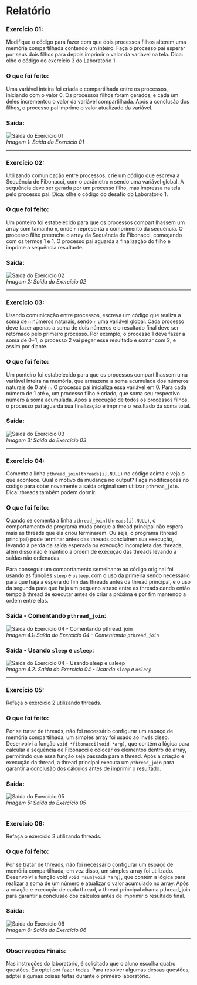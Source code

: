 # Relatório

### Exercício 01:
Modifique o código para fazer com que dois processos filhos alterem uma memória compartilhada contendo um inteiro. Faça o processo pai esperar por seus dois filhos para depois imprimir o valor da variável na tela. Dica: olhe o código do exercício 3 do Laboratório 1.

### O que foi feito:
Uma variável inteira foi criada e compartilhada entre os processos, iniciando com o valor 0. Os processos filhos foram gerados, e cada um deles incrementou o valor da variável compartilhada. Após a conclusão dos filhos, o processo pai imprime o valor atualizado da variável.

### Saída:
![Saída do Exercício 01](Imagens/01/01.png)  
*Imagem 1: Saída do Exercício 01*

---

### Exercício 02:
Utilizando comunicação entre processos, crie um código que escreva a Sequência de Fibonacci, com o parâmetro `n` sendo uma variável global. A sequência deve ser gerada por um processo filho, mas impressa na tela pelo processo pai. Dica: olhe o código do desafio do Laboratório 1.

### O que foi feito:
Um ponteiro foi estabelecido para que os processos compartilhassem um array com tamanho `n`, onde `n` representa o comprimento da sequência. O processo filho preenche o array da Sequência de Fibonacci, começando com os termos 1 e 1. O processo pai aguarda a finalização do filho e imprime a sequência resultante.

### Saída:
![Saída do Exercício 02](Imagens/02/02.png)  
*Imagem 2: Saída do Exercício 02*

---

### Exercício 03:
Usando comunicação entre processos, escreva um código que realiza a soma de `n` números naturais, sendo `n` uma variável global. Cada processo deve fazer apenas a soma de dois números e o resultado final deve ser retornado pelo primeiro processo. Por exemplo, o processo 1 deve fazer a soma de 0+1, o processo 2 vai pegar esse resultado e somar com 2, e assim por diante.

### O que foi feito:
Um ponteiro foi estabelecido para que os processos compartilhassem uma variável inteira na memória, que armazena a soma acumulada dos números naturais de 0 até `n`. O processo pai inicializa essa variável em 0. Para cada número de 1 até `n`, um processo filho é criado, que soma seu respectivo número à soma acumulada. Após a execução de todos os processos filhos, o processo pai aguarda sua finalização e imprime o resultado da soma total.

### Saída:
![Saída do Exercício 03](Imagens/03/03.png)  
*Imagem 3: Saída do Exercício 03*

---

### Exercício 04:
Comente a linha `pthread_join(threads[i],NULL)` no código acima e veja o que acontece. Qual o motivo da mudança no output? Faça modificações no código para obter novamente a saída original sem utilizar `pthread_join`. Dica: threads também podem dormir.

### O que foi feito:
Quando se comenta a linha `pthread_join(threads[i],NULL)`, o comportamento do programa muda porque a thread principal não espera mais as threads que ela criou terminarem. Ou seja, o programa (thread principal) pode terminar antes das threads concluírem sua execução, levando à perda da saída esperada ou execução incompleta das threads, além disso não é mantido a ordem de execução das threads levando a saídas não ordenadas.

Para conseguir um comportamento semelhante ao código original foi usando as funções `sleep` e `usleep`, com o uso da primeira sendo necessário para que haja a espera do fim das threads antes da thread principal, e o uso da segunda para que haja um pequeno atraso entre as threads dando então tempo à thread de executar antes de criar a próxima e por fim mantendo a ordem entre elas.


### Saída - Comentando `pthread_join`:
![Saída do Exercício 04 - Comentando pthread_join](Imagens/04/04-1.png)  
*Imagem 4.1: Saída do Exercício 04 - Comentando `pthread_join`*

### Saída - Usando `sleep` e `usleep`:
![Saída do Exercício 04 - Usando sleep e usleep](Imagens/04/04-2.png)  
*Imagem 4.2: Saída do Exercício 04 - Usando `sleep` e `usleep`*

---

### Exercício 05:
Refaça o exercício 2 utilizando threads.

### O que foi feito:
Por se tratar de threads, não foi necessário configurar um espaço de memória compartilhada, um simples array foi usado ao invés disso. Desenvolvi a função `void *fibonacci(void *arg)`, que contém a lógica para calcular a sequência de Fibonacci e colocar os elementos dentro do array, permitindo que essa função seja passada para a thread. Após a criação e execução da thread, a thread principal executa um `pthread_join` para garantir a conclusão dos cálculos antes de imprimir o resultado.

### Saída:
![Saída do Exercício 05](Imagens/05/05.png)  
*Imagem 5: Saída do Exercício 05*

---

### Exercício 06:
Refaça o exercício 3 utilizando threads.

### O que foi feito:
Por se tratar de threads, não foi necessário configurar um espaço de memória compartilhada; em vez disso, um simples array foi utilizado. Desenvolvi a função void `void *sum(void *arg)`, que contém a lógica para realizar a soma de um número e atualizar o valor acumulado no array. Após a criação e execução de cada thread, a thread principal chama pthread_join para garantir a conclusão dos cálculos antes de imprimir o resultado final.

### Saída:
![Saída do Exercício 06](Imagens/06/06.png)  
*Imagem 6: Saída do Exercício 06*

---

### Observações Finais:
Nas instruções do laboratório, é solicitado que o aluno escolha quatro questões. Eu optei por fazer todas. Para resolver algumas dessas questões, adptei algumas coisas feitas durante o primeiro laboratório.
